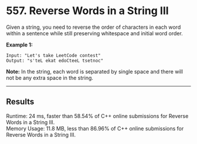 # 557. Reverse Words in a String III  

Given a string, you need to reverse the order of characters in each word within a sentence while still preserving whitespace and initial word order.  

**Example 1:**  

    Input: "Let's take LeetCode contest"
    Output: "s'teL ekat edoCteeL tsetnoc"

**Note:** In the string, each word is separated by single space and there will not be any extra space in the string.  

---
## Results  

Runtime: 24 ms, faster than 58.54% of C++ online submissions for Reverse Words in a String III.  
Memory Usage: 11.8 MB, less than 86.96% of C++ online submissions for Reverse Words in a String III.  
